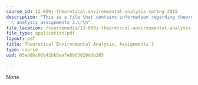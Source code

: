 ```yaml
---
course_id: 12-009j-theoretical-environmental-analysis-spring-2015
description: "This is a file that contains information regarding theoretical environmental\
  \ analysis assignments 3.\r\n"
file_location: /coursemedia/12-009j-theoretical-environmental-analysis-spring-2015/05ed8bc66b42bb5aa7e8b63829ddb205_MIT12_009JS15_pset3.pdf
file_type: application/pdf
layout: pdf
title: Theoretical Environmental Analysis, Assignments 3
type: course
uid: 05ed8bc66b42bb5aa7e8b63829ddb205

---
```

None